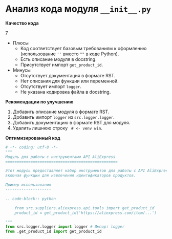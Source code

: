 # Анализ кода модуля `__init__.py`

**Качество кода**

7
-  Плюсы
    - Код соответствует базовым требованиям к оформлению (использование `''` вместо `""` в коде Python).
    - Есть описание модуля в docstring.
    - Присутствует импорт `get_product_id`.
-  Минусы
    - Отсутствует документация в формате RST.
    - Нет описания для функции или переменной.
    - Отсутствует импорт `logger`.
    - Не указана кодировка файла в docstring.

**Рекомендации по улучшению**

1.  Добавить описание модуля в формате RST.
2.  Добавить импорт `logger` из `src.logger.logger`.
3.  Добавить документацию в формате RST для модуля.
4.  Удалить лишнюю строку ` # <- venv win`.

**Оптимизированный код**

```python
# -*- coding: utf-8 -*-
"""
Модуль для работы с инструментами API AliExpress
=================================================

Этот модуль предоставляет набор инструментов для работы с API AliExpress,
включая функции для извлечения идентификаторов продуктов.

Пример использования
--------------------

.. code-block:: python

    from src.suppliers.aliexpress.api.tools import get_product_id
    product_id = get_product_id('https://aliexpress.com/item/...')

"""
from src.logger.logger import logger # Импорт logger
from .get_product_id import get_product_id
```